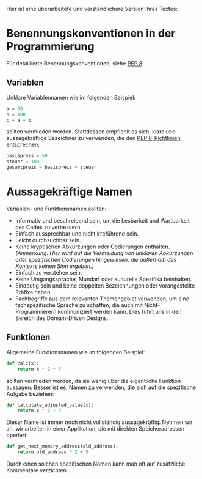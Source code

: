 Hier ist eine überarbeitete und verständlichere Version Ihres Textes:

# Benennungskonventionen in der Programmierung

Für detaillierte Benennungskonventionen, siehe [PEP 8](https://peps.python.org/pep-0008/).

## Variablen

Unklare Variablennamen wie im folgenden Beispiel:

```python
a = 50
b = 100
c = a + b
```

sollten vermieden werden. Stattdessen empfiehlt es sich, klare und aussagekräftige Bezeichner zu verwenden, die den [PEP 8-Richtlinien](https://peps.python.org/pep-0008/#prescriptive-naming-conventions) entsprechen:

```python
basispreis = 50
steuer = 100
gesamtpreis = basispreis + steuer
```

# Aussagekräftige Namen

Variablen- und Funktionsnamen sollten:

- Informativ und beschreibend sein, um die Lesbarkeit und Wartbarkeit des Codes zu verbessern.
- Einfach aussprechbar und nicht irreführend sein.
- Leicht durchsuchbar sein.
- Keine kryptischen Abkürzungen oder Codierungen enthalten. *(Anmerkung: Hier wird auf die Vermeidung von unklaren Abkürzungen oder spezifischen Codierungen hingewiesen, die außerhalb des Kontexts keinen Sinn ergeben.)*
- Einfach zu verstehen sein.
- Keine Umgangssprache, Mundart oder kulturelle Spezifika beinhalten.
- Eindeutig sein und keine doppelten Bezeichnungen oder vorangestellte Präfixe haben.
- Fachbegriffe aus dem relevanten Themengebiet verwenden, um eine fachspezifische Sprache zu schaffen, die auch mit Nicht-Programmierern kommuniziert werden kann. Dies führt uns in den Bereich des Domain-Driven Designs.

## Funktionen

Allgemeine Funktionsnamen wie im folgenden Beispiel:

```python
def calc(x):
    return x * 2 + 5
```

sollten vermieden werden, da sie wenig über die eigentliche Funktion aussagen. Besser ist es, Namen zu verwenden, die sich auf die spezifische Aufgabe beziehen:

```python
def calculate_adjusted_value(x):
    return x * 2 + 5
```

Dieser Name ist immer noch nicht vollständig aussagekräftig. Nehmen wir an, wir arbeiten in einer Applikation, die mit direkten Speicheradressen operiert:

```python
def get_next_memory_address(old_address):
    return old_address * 2 + 5
```

Durch einen solchen spezifischen Namen kann man oft auf zusätzliche Kommentare verzichten.